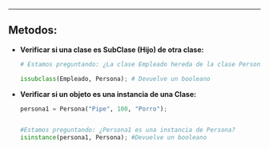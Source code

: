 
---
## Metodos:

- **Verificar si una clase es SubClase (Hijo) de otra clase:**
	```python
	# Estamos preguntando: ¿La clase Empleado hereda de la clase Persona?

	issubclass(Empleado, Persona); # Devuelve un booleano
	```

- **Verificar si un objeto es una instancia de una Clase:**
	```python
	persona1 = Persona("Pipe", 100, "Porro");


	#Estamos preguntando: ¿Persona1 es una instancia de Persona?
	isinstance(persona1, Persona); #Devuelve un booleano
	```
